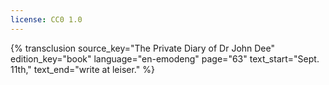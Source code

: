 ```yaml
---
license: CC0 1.0
---
```

{% transclusion
  source_key="The Private Diary of Dr John Dee"
  edition_key="book"
  language="en-emodeng"
  page="63"
  text_start="Sept. 11th,"
  text_end="write at leiser."
%}
